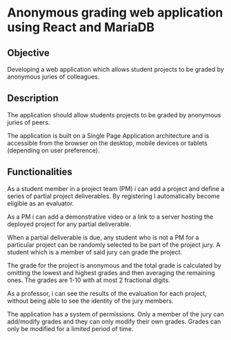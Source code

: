 # Anonymous grading web application using React and MariaDB

## Objective

Developing a web application which allows student projects to be graded by anonymous juries of colleagues.

## Description

The application should allow students projects to be graded by anonymous juries of peers.

The application is built on a Single Page Application architecture and is accessible from the browser on the desktop, mobile devices or tablets (depending on user preference).

## Functionalities

As a student member in a project team (PM) i can add a project and define a series of partial project deliverables. By registering I automatically become eligible as an evaluator.

As a PM i can add a demonstrative video or a link to a server hosting the deployed project for any partial deliverable.

When a partial deliverable is due, any student who is not a PM for a particular project can be randomly selected to be part of the project jury. A student which is a member of said jury can grade the project.

The grade for the project is anonymous and the total grade is calculated by omitting the lowest and highest grades and then averaging the remaining ones. The grades are 1-10 with at most 2 fractional digits.

As a professor, i can see the results of the evaluation for each project, without being able to see the identity of the jury members.

The application has a system of permissions. Only a member of the jury can add/modify grades and they can only modify their own grades. Grades can only be modified for a limited period of time.
